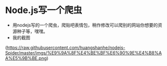 # Node.js写一个爬虫 #

- 用nodejs写的一个爬虫，爬贴吧表情包，稍作修改可以爬别的网站你想要的资源种子等，嘿嘿。
- 我的截图

(https://raw.githubusercontent.com/huangshanhe/nodejs-Spider/master/imgs/%E9%9A%8F%E4%BE%BF%E6%90%9E%E4%B8%AA%E5%9B%BE.png)
